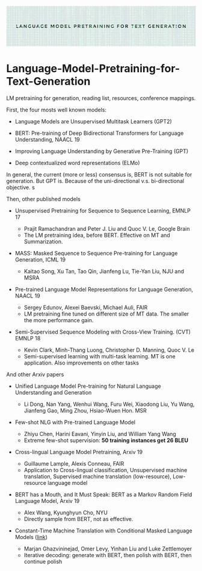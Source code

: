 ![](cover.jpeg)

# Language-Model-Pretraining-for-Text-Generation
LM pretraining for generation, reading list, resources, conference mappings. 

First, the four mosts well known models: 

* Language Models are Unsupervised Multitask Learners (GPT2)

* BERT: Pre-training of Deep Bidirectional Transformers for Language Understanding, NAACL 19 

* Improving Language Understanding by Generative Pre-Training (GPT)

* Deep contextualized word representations (ELMo)

In general, the current (more or less) consensus is, BERT is not suitable for generation. But GPT is. Because of the uni-directional v.s. bi-directional objective. s

Then, other published models 

* Unsupervised Pretraining for Sequence to Sequence Learning, EMNLP 17 
  * Prajit Ramachandran and Peter J. Liu and Quoc V. Le, Google Brain 
  * The LM pretraining idea, before BERT. Effective on MT and Summarization. 

* MASS: Masked Sequence to Sequence Pre-training for Language Generation, ICML 19 
  * Kaitao Song, Xu Tan, Tao Qin, Jianfeng Lu, Tie-Yan Liu, NJU and MSRA

* Pre-trained Language Model Representations for Language Generation, NAACL 19
  * Sergey Edunov, Alexei Baevski, Michael Auli, FAIR
  * LM pretraining fine tuned on different size of MT data. The smaller the more performance gain. 

* Semi-Supervised Sequence Modeling with Cross-View Training. (CVT) EMNLP 18  
  * Kevin Clark, Minh-Thang Luong, Christopher D. Manning, Quoc V. Le
  * Semi-supervised learning with multi-task learning. MT is one application. Also improvements on other tasks 

And other Arxiv papers

* Unified Language Model Pre-training for Natural Language Understanding and Generation 
  * Li Dong, Nan Yang, Wenhui Wang, Furu Wei, Xiaodong Liu, Yu Wang, Jianfeng Gao, Ming Zhou, Hsiao-Wuen Hon. MSR

* Few-shot NLG with Pre-trained Language Model
  * Zhiyu Chen, Harini Eavani, Yinyin Liu, and William Yang Wang
  * Extreme few-shot supervision: **50 training instances get 26 BLEU**

* Cross-lingual Language Model Pretraining, Arxiv 19 
  * Guillaume Lample, Alexis Conneau, FAIR 
  * Application to Cross-lingual classification, Unsupervised machine translation, Supervised machine translation (low-resource), Low-resource language model 

* BERT has a Mouth, and It Must Speak: BERT as a Markov Random Field Language Model, Arxiv 19 
  * Alex Wang, Kyunghyun Cho, NYU 
  * Directly sample from BERT, not as effective. 

* Constant-Time Machine Translation with Conditional Masked Language Models ([link](https://arxiv.org/pdf/1904.09324.pdf))
  * Marjan Ghazvininejad, Omer Levy, Yinhan Liu and Luke Zettlemoyer
  * Iterative decoding: generate with BERT, then polish with BERT, then continue polish
  


